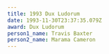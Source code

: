 ```yaml
---
title: 1993 Dux Ludorum
date: 1993-11-30T23:37:35.079Z
award: Dux Ludorum
person1_name: Travis Baxter
person2_name: Marama Cameron
---
```


